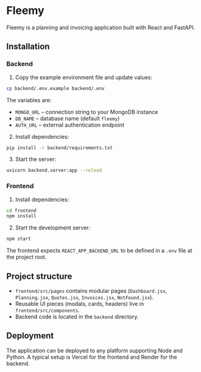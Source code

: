 # Fleemy

Fleemy is a planning and invoicing application built with React and FastAPI.

## Installation

### Backend

1. Copy the example environment file and update values:

```bash
cp backend/.env.example backend/.env
```

The variables are:

- `MONGO_URL` – connection string to your MongoDB instance
- `DB_NAME` – database name (default `fleemy`)
- `AUTH_URL` – external authentication endpoint

2. Install dependencies:

```bash
pip install -r backend/requirements.txt
```

3. Start the server:

```bash
uvicorn backend.server:app --reload
```

### Frontend

1. Install dependencies:

```bash
cd frontend
npm install
```

2. Start the development server:

```bash
npm start
```

The frontend expects `REACT_APP_BACKEND_URL` to be defined in a `.env` file at the project root.

## Project structure

- `frontend/src/pages` contains modular pages (`Dashboard.jsx`, `Planning.jsx`, `Quotes.jsx`, `Invoices.jsx`, `NotFound.jsx`).
- Reusable UI pieces (modals, cards, headers) live in `frontend/src/components`.
- Backend code is located in the `backend` directory.

## Deployment

The application can be deployed to any platform supporting Node and Python. A typical setup is Vercel for the frontend and Render for the backend.
